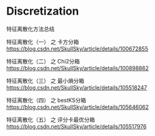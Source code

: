 # Discretization

特征离散化方法总结

特征离散化（一） 之 卡方分箱 https://blog.csdn.net/SkullSky/article/details/100672855

特征离散化（二） 之 Chi2分箱 https://blog.csdn.net/SkullSky/article/details/100898862

特征离散化（三） 之 最小熵分箱 https://blog.csdn.net/SkullSky/article/details/105518247

特征离散化（四） 之 bestKS分箱 https://blog.csdn.net/SkullSky/article/details/105646062

特征离散化（五） 之 评分卡最优分箱 https://blog.csdn.net/SkullSky/article/details/105517976
